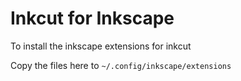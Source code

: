 # Inkcut for Inkscape

To install the inkscape extensions for inkcut

Copy the files here to `~/.config/inkscape/extensions`
